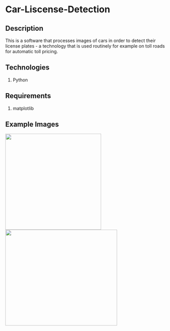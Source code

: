 # Car-Liscense-Detection

## Description
This is a software that processes images of cars in order to detect their license plates - a technology that is used routinely for example on toll roads for automatic toll pricing.

## Technologies
1. Python

## Requirements
1. matplotlib

## Example Images
<img src= "https://user-images.githubusercontent.com/88303440/197385558-1cc78724-ba9f-4938-b420-12db9d3af870.png" width="300px" height= "300px">
<img src= "https://user-images.githubusercontent.com/88303440/197385856-3fbf9669-c82e-46e3-864e-8676e1b755fd.png" width="350px" height= "300px">

